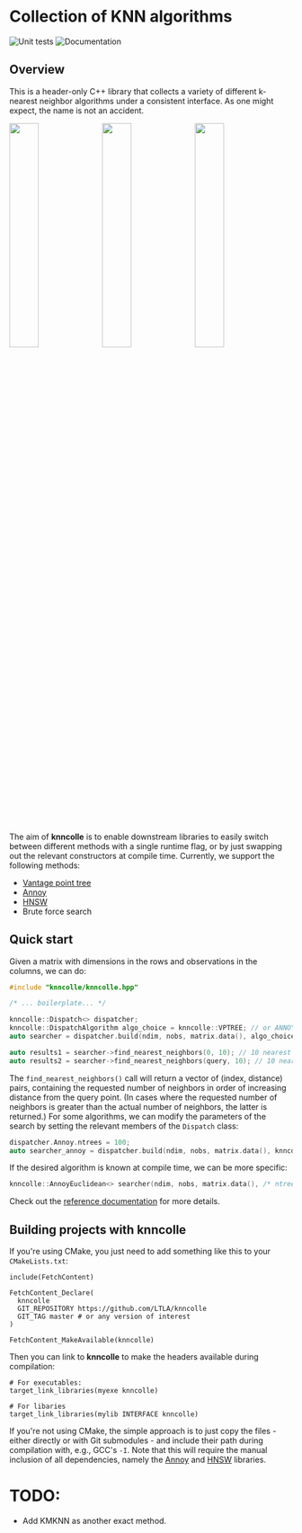 # Collection of KNN algorithms

![Unit tests](https://github.com/LTLA/knncolle/actions/workflows/run-tests.yaml/badge.svg)
![Documentation](https://github.com/LTLA/knncolle/actions/workflows/doxygenate.yaml/badge.svg)

## Overview

This is a header-only C++ library that collects a variety of different k-nearest neighbor algorithms under a consistent interface.
As one might expect, the name is not an accident.

<p float="left">
  <img src="https://i.makeagif.com/media/2-26-2015/JDQzgr.gif" width="32%" />
  <img src="https://thumbs.gfycat.com/SneakyPracticalIndianringneckparakeet-max-1mb.gif" width="32%" />
  <img src="https://media.tenor.com/images/2b3d5c70f6f4919320480f13427d881c/tenor.gif" width="32%" />
</p>

The aim of **knncolle** is to enable downstream libraries to easily switch between different methods with a single runtime flag,
or by just swapping out the relevant constructors at compile time.
Currently, we support the following methods:

- [Vantage point tree](http://stevehanov.ca/blog/?id=130)
- [Annoy](https://github.com/spotify/annoy/)
- [HNSW](https://github.com/nmslib/hnswlib/)
- Brute force search

## Quick start

Given a matrix with dimensions in the rows and observations in the columns, we can do:

```cpp
#include "knncolle/knncolle.hpp"

/* ... boilerplate... */

knncolle::Dispatch<> dispatcher;
knncolle::DispatchAlgorithm algo_choice = knncolle::VPTREE; // or ANNOY, or HNSW...
auto searcher = dispatcher.build(ndim, nobs, matrix.data(), algo_choice);

auto results1 = searcher->find_nearest_neighbors(0, 10); // 10 nearest neighbors of the first element.
auto results2 = searcher->find_nearest_neighbors(query, 10); // 10 nearest neighbors of a query vector.
```

The `find_nearest_neighbors()` call will return a vector of (index, distance) pairs,
containing the requested number of neighbors in order of increasing distance from the query point.
(In cases where the requested number of neighbors is greater than the actual number of neighbors, the latter is returned.)
For some algorithms, we can modify the parameters of the search by setting the relevant members of the `Dispatch` class:

```cpp
dispatcher.Annoy.ntrees = 100;
auto searcher_annoy = dispatcher.build(ndim, nobs, matrix.data(), knncolle::ANNOY);
```

If the desired algorithm is known at compile time, we can be more specific:

```cpp
knncolle::AnnoyEuclidean<> searcher(ndim, nobs, matrix.data(), /* ntrees = */ 100); 
```

Check out the [reference documentation](https://ltla.github.io/knncolle/) for more details.

## Building projects with **knncolle**

If you're using CMake, you just need to add something like this to your `CMakeLists.txt`:

```
include(FetchContent)

FetchContent_Declare(
  knncolle
  GIT_REPOSITORY https://github.com/LTLA/knncolle
  GIT_TAG master # or any version of interest
)

FetchContent_MakeAvailable(knncolle)
```

Then you can link to **knncolle** to make the headers available during compilation:

```
# For executables:
target_link_libraries(myexe knncolle)

# For libaries
target_link_libraries(mylib INTERFACE knncolle)
```

If you're not using CMake, the simple approach is to just copy the files - either directly or with Git submodules - and include their path during compilation with, e.g., GCC's `-I`.
Note that this will require the manual inclusion of all dependencies, namely the [Annoy](https://github.com/spotify/annoy) and [HNSW](https://github.com/nmslib/hsnwlib) libraries.

# TODO:

- Add KMKNN as another exact method.
